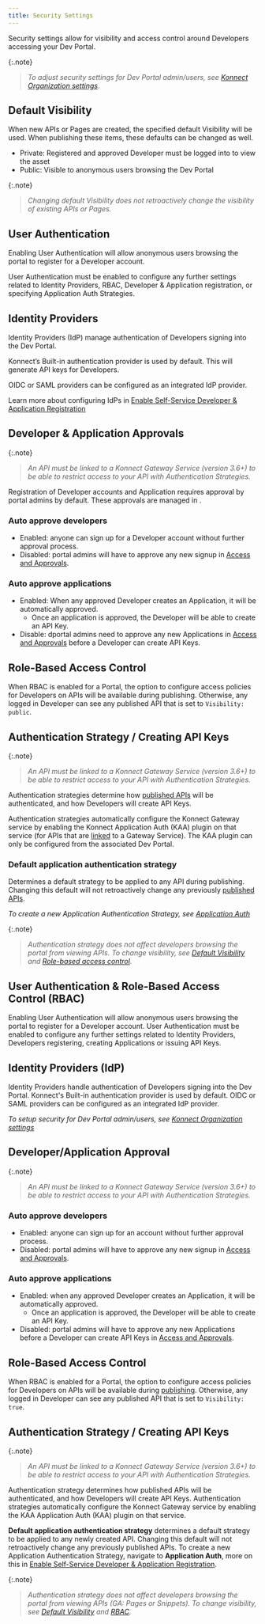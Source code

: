 ```yaml
---
title: Security Settings
---
```


Security settings allow for visibility and access control around Developers accessing your Dev Portal. 

{:.note}
> *To adjust security settings for Dev Portal admin/users, see [Konnect Organization settings](/konnect/org-management/auth/)*.

<!-- TODO: Settings screenshot -->

## Default Visibility

 When new APIs or Pages are created, the specified default Visibility will be used. When publishing these items, these defaults can be changed as well. 

 * Private: Registered and approved Developer must be logged into to view the asset
 * Public: Visible to anonymous users browsing the Dev Portal

{:.note}
> *Changing default Visibility does not retroactively change the visibility of existing APIs or Pages.*

<!--
### Konnect Dev Portal API
```
PATCH /portals/{portalId}
default_api_visibility: public|private
default_page_visibility: public|private
```
-->

## User Authentication

Enabling User Authentication will allow anonymous users browsing the portal to register for a Developer account. 

User Authentication must be enabled to configure any further settings related to Identity Providers, RBAC, Developer & Application registration, or specifying Application Auth Strategies. 

<!--
### Konnect Dev Portal API: 

```
PATCH /portals/{portalId}
authentication_enabled: true|false
```
-->

## Identity Providers

Identity Providers (IdP) manage authentication of Developers signing into the Dev Portal. 

Konnect’s Built-in authentication provider is used by default. This will generate API keys for Developers.

OIDC or SAML providers can be configured as an integrated IdP provider.

Learn more about configuring IdPs in [Enable Self-Service Developer & Application Registration](/dev-portal/portals/app-reg)

## Developer & Application Approvals

{:.note}
> *An API must be linked to a Konnect Gateway Service (version 3.6+) to be able to restrict access to your API with Authentication Strategies.*

Registration of Developer accounts and Application requires approval by portal admins by default. These approvals are managed in <Access and Approvals>.

### Auto approve developers
* Enabled: anyone can sign up for a Developer account without further approval process. 
* Disabled: portal admins will have to approve any new signup in [Access and Approvals](/dev-portal/access-and-approvals).

### Auto approve applications 
* Enabled: When any approved Developer creates an Application, it will be automatically approved. 
  * Once an application is approved, the Developer will be able to create an API Key. 
* Disable: dportal admins need to approve any new Applications in [Access and Approvals](/dev-portal/access-and-approvals) before a Developer can create API Keys.

<!--
### Konnect Dev Portal API: 

```
PATCH /portals/{portalId}
auto_approve_developers: true|false
auto_approve_applications: true|false
```
-->

## Role-Based Access Control

When RBAC is enabled for a Portal, the option to configure access policies for Developers on APIs will be available during publishing. Otherwise, any logged in Developer can see any published API that is set to `Visibility: public`.

<!--
### {site.konnect_short_name} Dev Portal API

```
PATCH /portals/{portalId}
rbac_enabled: true|false
```
-->

## Authentication Strategy / Creating API Keys

{:.note}
> *An API must be linked to a Konnect Gateway Service (version 3.6+) to be able to restrict access to your API with Authentication Strategies.*

Authentication strategies determine how [published APIs](/dev-portal/portals/publishing) will be authenticated, and how Developers will create API Keys. 

Authentication strategies automatically configure the Konnect Gateway service by enabling the Konnect Application Auth (KAA) plugin on that service (for APIs that are [linked](/dev-portal/apis/gateway-service-link) to a Gateway Service). The KAA plugin can only be configured from the associated Dev Portal.

### Default application authentication strategy 

Determines a default strategy to be applied to any API during publishing. Changing this default will not retroactively change any previously [published APIs](/dev-portal/portals/publishing).

*To create a new Application Authentication Strategy, see [Application Auth](/dev-portal/app-reg#authentication-strategies)*

{:.note}
> *Authentication strategy does not affect developers browsing the portal from viewing APIs. To change visibility, see [Default Visibility](#default-visibility) and [Role-based access control](#role-based-access-control).*

<!--
### Kong Dev Portal API 

```
PATCH /portals/{portalId}
Default_application_auth_strategy_id: null (none) or auth strategy uuid
```
-->

## User Authentication & Role-Based Access Control (RBAC)

Enabling User Authentication will allow anonymous users browsing the portal to register for a Developer account.  User Authentication must be enabled to configure any further settings related to Identity Providers, Developers registering, creating Applications or issuing API Keys. 

<!--
### Kong Dev Portal API

```
PATCH /portals/{portalId}
authentication_enabled: true|false
```
-->

## Identity Providers (IdP)

Identity Providers handle authentication of Developers signing into the Dev Portal. 
Konnect's Built-in authentication provider is used by default. OIDC or SAML providers can be configured as an integrated IdP provider.

*To setup security for Dev Portal admin/users, see [Konnect Organization settings](/konnect/org-management/auth/)*

## Developer/Application Approval

{:.note}
> *An API must be linked to a Konnect Gateway Service (version 3.6+) to be able to restrict access to your API with Authentication Strategies.*

### Auto approve developers

* Enabled: anyone can sign up for an account without further approval process. 
* Disabled: portal admins will have to approve any new signup in [Access and Approvals](/dev-portal//access-and-approvals).

### Auto approve applications

* Enabled: when any approved Developer creates an Application, it will be automatically approved. 
  * Once an application is approved, the Developer will be able to create an API Key. 
* Disabled: portal admins will have to approve any new Applications before a Developer can create API Keys in [Access and Approvals](/dev-portal/access-and-approvals).

<!--
### Konnect Dev Portal API: 

```
PATCH /portals/{portalId}
auto_approve_developers: true|false
auto_approve_applications: true|false
```
-->

## Role-Based Access Control

When RBAC is enabled for a Portal, the option to configure access policies for Developers on APIs will be available during [publishing](/dev-portal//portals/publishing). Otherwise, any logged in Developer can see any published API that is set to `Visibility: true`.

<!--
### {site.konnect_short_name} Dev Portal API: 

```
PATCH /portals/{portalId}
rbac_enabled: true|false
```
-->

## Authentication Strategy / Creating API Keys

{:.note}
> *An API must be linked to a Konnect Gateway Service (version 3.6+) to be able to restrict access to your API with Authentication Strategies.*

Authentication strategy determines how published APIs will be authenticated, and how Developers will create API Keys. Authentication strategies automatically configure the Konnect Gateway service by enabling the KAA Application Auth (KAA) plugin on that service. 

**Default application authentication strategy** determines a default strategy to be applied to any newly created API. Changing this default will not retroactively change any previously published APIs.
To create a new Application Authentication Strategy, navigate to **Application Auth**, more on this in [Enable Self-Service Developer & Application Registration](/dev-portal/app-reg).

{:.note}
> *Authentication strategy does not affect developers browsing the portal from viewing APIs (GA: Pages or Snippets). To change visibility, see [Default Visibility](#default-visibility) and [RBAC](#role-based-access-control).*

<!--
### {site.konnect_short_name} Dev Portal API: 

```
PATCH /portals/{portalId}
Default_application_auth_strategy_id: null (none) or auth strategy uuid
```
-->
